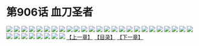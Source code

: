 # 第906话 血刀圣者
![](https://mhpic.xiaomingtaiji.net/comic/D/斗破苍穹/第906话F0_336163/1.jpg-zymk.middle.webp)
![](https://mhpic.xiaomingtaiji.net/comic/D/斗破苍穹/第906话F0_336163/2.jpg-zymk.middle.webp)
![](https://mhpic.xiaomingtaiji.net/comic/D/斗破苍穹/第906话F0_336163/3.jpg-zymk.middle.webp)
![](https://mhpic.xiaomingtaiji.net/comic/D/斗破苍穹/第906话F0_336163/4.jpg-zymk.middle.webp)
![](https://mhpic.xiaomingtaiji.net/comic/D/斗破苍穹/第906话F0_336163/5.jpg-zymk.middle.webp)
![](https://mhpic.xiaomingtaiji.net/comic/D/斗破苍穹/第906话F0_336163/6.jpg-zymk.middle.webp)
![](https://mhpic.xiaomingtaiji.net/comic/D/斗破苍穹/第906话F0_336163/7.jpg-zymk.middle.webp)
![](https://mhpic.xiaomingtaiji.net/comic/D/斗破苍穹/第906话F0_336163/8.jpg-zymk.middle.webp)
![](https://mhpic.xiaomingtaiji.net/comic/D/斗破苍穹/第906话F0_336163/9.jpg-zymk.middle.webp)
![](https://mhpic.xiaomingtaiji.net/comic/D/斗破苍穹/第906话F0_336163/10.jpg-zymk.middle.webp)
![](https://mhpic.xiaomingtaiji.net/comic/D/斗破苍穹/第906话F0_336163/11.jpg-zymk.middle.webp)
![](https://mhpic.xiaomingtaiji.net/comic/D/斗破苍穹/第906话F0_336163/12.jpg-zymk.middle.webp)
![](https://mhpic.xiaomingtaiji.net/comic/D/斗破苍穹/第906话F0_336163/13.jpg-zymk.middle.webp)
![](https://mhpic.xiaomingtaiji.net/comic/D/斗破苍穹/第906话F0_336163/14.jpg-zymk.middle.webp)
![](https://mhpic.xiaomingtaiji.net/comic/D/斗破苍穹/第906话F0_336163/15.jpg-zymk.middle.webp)
![](https://mhpic.xiaomingtaiji.net/comic/D/斗破苍穹/第906话F0_336163/16.jpg-zymk.middle.webp)
![](https://mhpic.xiaomingtaiji.net/comic/D/斗破苍穹/第906话F0_336163/17.jpg-zymk.middle.webp)
![](https://mhpic.xiaomingtaiji.net/comic/D/斗破苍穹/第906话F0_336163/18.jpg-zymk.middle.webp)
![](https://mhpic.xiaomingtaiji.net/comic/D/斗破苍穹/第906话F0_336163/19.jpg-zymk.middle.webp)
![](https://mhpic.xiaomingtaiji.net/comic/D/斗破苍穹/第906话F0_336163/20.jpg-zymk.middle.webp)
![](https://mhpic.xiaomingtaiji.net/comic/D/斗破苍穹/第906话F0_336163/21.jpg-zymk.middle.webp)
![](https://mhpic.xiaomingtaiji.net/comic/D/斗破苍穹/第906话F0_336163/22.jpg-zymk.middle.webp)
![](https://mhpic.xiaomingtaiji.net/comic/D/斗破苍穹/第906话F0_336163/23.jpg-zymk.middle.webp)
![](https://mhpic.xiaomingtaiji.net/comic/D/斗破苍穹/第906话F0_336163/24.jpg-zymk.middle.webp)
![](https://mhpic.xiaomingtaiji.net/comic/D/斗破苍穹/第906话F0_336163/25.jpg-zymk.middle.webp)
![](https://mhpic.xiaomingtaiji.net/comic/D/斗破苍穹/第906话F0_336163/26.jpg-zymk.middle.webp)
![](https://mhpic.xiaomingtaiji.net/comic/D/斗破苍穹/第906话F0_336163/27.jpg-zymk.middle.webp)
![](https://mhpic.xiaomingtaiji.net/comic/D/斗破苍穹/第906话F0_336163/28.jpg-zymk.middle.webp)
![](https://mhpic.xiaomingtaiji.net/comic/D/斗破苍穹/第906话F0_336163/29.jpg-zymk.middle.webp)
![](https://mhpic.xiaomingtaiji.net/comic/D/斗破苍穹/第906话F0_336163/30.jpg-zymk.middle.webp)
![](https://mhpic.xiaomingtaiji.net/comic/D/斗破苍穹/第906话F0_336163/31.jpg-zymk.middle.webp)
![](https://mhpic.xiaomingtaiji.net/comic/D/斗破苍穹/第906话F0_336163/32.jpg-zymk.middle.webp)
![](https://mhpic.xiaomingtaiji.net/comic/D/斗破苍穹/第906话F0_336163/33.jpg-zymk.middle.webp)
[【上一章】](./909.md)
[【目录】](./README.md)
[【下一章】](./911.md)
